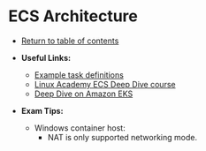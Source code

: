 # ECS Architecture

* [Return to table of contents](../../../README.md)

* **Useful Links:**
  * [Example task definitions](https://docs.aws.amazon.com/AmazonECS/latest/developerguide/example_task_definitions.html)
  * [Linux Academy ECS Deep Dive course](https://linuxacademy.com/cp/modules/view/id/261)
  * [Deep Dive on Amazon EKS](https://www.youtube.com/watch?v=EDaGpxZ6Qi0)

* **Exam Tips:**
  * Windows container host:
    * NAT is only supported networking mode.
